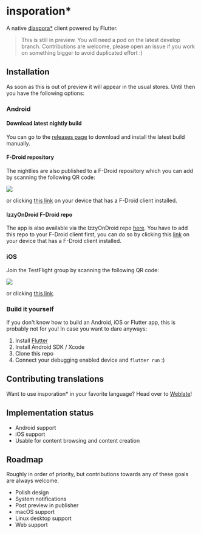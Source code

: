 # insporation\*

A native [diaspora\*](https://diasporafoundation.org) client powered by Flutter.

> This is still in preview. You will need a pod on the latest develop branch. Contributions are welcome, please open an issue if you work on something bigger to avoid duplicated effort :)

## Installation

As soon as this is out of preview it will appear in the usual stores. Until then you have the following options:

### Android

#### Download latest nightly build

You can go to the [releases page](https://github.com/jhass/insporation/releases) to download and install the latest build manually.

#### F-Droid repository

The nightlies are also published to a F-Droid repository which you can add by scanning the following QR code:

![](fdroid-repository.png)

or clicking [this link](https://jhass.github.io/insporation/fdroid/repo?fingerprint=EC792A58B39DF9FBB466FB100E30E3842F229FDBC6E28D32C417F6A5B30ECCAE) on your device that has a F-Droid client installed.

#### IzzyOnDroid F-Droid repo

The app is also available via the IzzyOnDroid repo [here](https://apt.izzysoft.de/fdroid/index/apk/jhass.eu.insporation). You have to add this repo to your F-Droid client first, you can do so by clicking this [link](https://apt.izzysoft.de/fdroid/repo?fingerprint=3BF0D6ABFEAE2F401707B6D966BE743BF0EEE49C2561B9BA39073711F628937A) on your device that has a F-Droid client installed.

### iOS

Join the TestFlight group by scanning the following QR code:

![](testflight.png)

or clicking [this link](https://testflight.apple.com/join/K9N72Ysr).

### Build it yourself

If you don't know how to build an Android, iOS or Flutter app, this is probably not for you!
In case you want to dare anyways:

1. Install [Flutter](https://flutter.dev)
2. Install Android SDK / Xcode
3. Clone this repo
4. Connect your debugging enabled device and `flutter run` :)

## Contributing translations

Want to use insporation\* in your favorite language? Head over to [Weblate](https://hosted.weblate.org/engage/insporation/)!

## Implementation status

* Android support
* iOS support
* Usable for content browsing and content creation

## Roadmap

Roughly in order of priority, but contributions towards any of these goals are always welcome.

* Polish design
* System notifications
* Post preview in publisher
* macOS support
* Linux desktop support
* Web support
